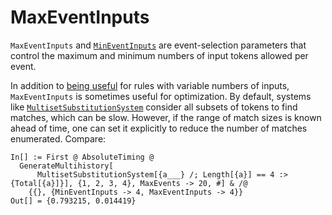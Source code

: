 # MaxEventInputs

`MaxEventInputs` and [`MinEventInputs`](MinEventInputs.md) are event-selection parameters that control the maximum and
minimum numbers of input tokens allowed per event.

In addition to [being useful](MinEventInputs.md) for rules with variable numbers of inputs, `MaxEventInputs` is
sometimes useful for optimization. By default, systems like
[`MultisetSubstitutionSystem`](/Documentation/Systems/MultisetSubstitutionSystem.md) consider all subsets of tokens to
find matches, which can be slow. However, if the range of match sizes is known ahead of time, one can set it explicitly
to reduce the number of matches enumerated. Compare:

```wl
In[] := First @ AbsoluteTiming @
  GenerateMultihistory[
      MultisetSubstitutionSystem[{a___} /; Length[{a}] == 4 :> {Total[{a}]}], {1, 2, 3, 4}, MaxEvents -> 20, #] & /@
    {{}, {MinEventInputs -> 4, MaxEventInputs -> 4}}
Out[] = {0.793215, 0.014419}
```

